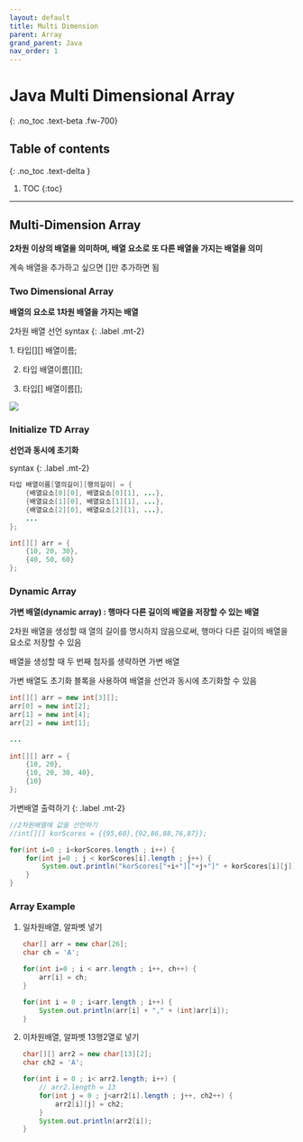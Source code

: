 ```yaml
---
layout: default
title: Multi Dimension
parent: Array
grand_parent: Java
nav_order: 1
---
```


# Java Multi Dimensional Array
{: .no_toc .text-beta .fw-700}

## Table of contents
{: .no_toc .text-delta }

1. TOC
{:toc}

---

## Multi-Dimension Array

**2차원 이상의 배열을 의미하며, 배열 요소로 또 다른 배열을 가지는 배열을 의미**

계속 배열을 추가하고 싶으면 []만 추가하면 됨

### Two Dimensional Array

**배열의 요소로 1차원 배열을 가지는 배열**

2차원 배열 선언 syntax
{: .label .mt-2}
<div class="code-example" markdown="1">
1. 타입[][] 배열이름;

2. 타입 배열이름[][];

3. 타입[] 배열이름[];
</div>

![](https://gekdev.github.io/docs/java/array/example/img_java_array23.png)

### Initialize TD Array

**선언과 동시에 초기화**

syntax
{: .label .mt-2}
```java
타입 배열이름[열의길이][행의길이] = {
    {배열요소[0][0], 배열요소[0][1], ...},
    {배열요소[1][0], 배열요소[1][1], ...},
    {배열요소[2][0], 배열요소[2][1], ...},
    ...
};
```
```java
int[][] arr = {
    {10, 20, 30},
    {40, 50, 60}
};
```

### Dynamic Array

**가변 배열(dynamic array) : 행마다 다른 길이의 배열을 저장할 수 있는 배열**

2차원 배열을 생성할 때 열의 길이를 명시하지 않음으로써, 행마다 다른 길이의 배열을 요소로 저장할 수 있음

배열을 생성할 때 두 번째 첨자를 생략하면 가변 배열

가변 배열도 초기화 블록을 사용하여 배열을 선언과 동시에 초기화할 수 있음

```java
int[][] arr = new int[3][];
arr[0] = new int[2];
arr[1] = new int[4];
arr[2] = new int[1];

...
    
int[][] arr = {
    {10, 20},
    {10, 20, 30, 40},
    {10}
};
```

가변배열 출력하기
{: .label .mt-2}
```java
//2차원배열에 값을 선언하기
//int[][] korScores = {{95,60},{92,86,88,76,87}};

for(int i=0 ; i<korScores.length ; i++) {
    for(int j=0 ; j < korScores[i].length ; j++) {
        System.out.println("korScores["+i+"]["+j+"]" + korScores[i][j]);
    }
}
```

### Array Example

1. 일차원배열, 알파벳 넣기

    ```java
    char[] arr = new char[26];
    char ch = 'A';

    for(int i=0 ; i < arr.length ; i++, ch++) {
        arr[i] = ch;
    }

    for(int i = 0 ; i<arr.length ; i++) {
        System.out.println(arr[i] + "," + (int)arr[i]);
    }
    ```

2. 이차원배열, 알파벳 13행2열로 넣기

    ```java
    char[][] arr2 = new char[13][2];
    char ch2 = 'A';

    for(int i = 0 ; i< arr2.length; i++) {
        // arr2.length = 13
        for(int j = 0 ; j<arr2[i].length ; j++, ch2++) {
            arr2[i][j] = ch2;
        }
        System.out.println(arr2[i]);
    }
    ```
